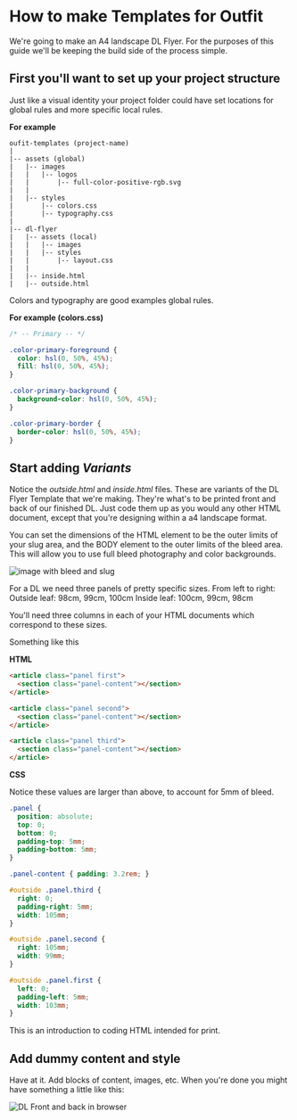 # How to make Templates for Outfit

We're going to make an A4 landscape DL Flyer. For the purposes of this guide we'll be keeping the build side of the process simple.

## First you'll want to set up your project structure

Just like a visual identity your project folder could have set locations for global rules and more specific local rules.

**For example**

```
oufit-templates (project-name)
|
|-- assets (global)
|   |-- images
|   |   |-- logos
|   |       |-- full-color-positive-rgb.svg
|   |
|   |-- styles
|       |-- colors.css
|       |-- typography.css
|
|-- dl-flyer
|   |-- assets (local)
|   |   |-- images
|   |   |-- styles
|   |       |-- layout.css
|   |
|   |-- inside.html
|   |-- outside.html
```

Colors and typography are good examples global rules.

**For example (colors.css)**

```css
/* -- Primary -- */

.color-primary-foreground {
  color: hsl(0, 50%, 45%);
  fill: hsl(0, 50%, 45%);
}

.color-primary-background {
  background-color: hsl(0, 50%, 45%);
}

.color-primary-border {
  border-color: hsl(0, 50%, 45%);
}
```

## Start adding *Variants*

Notice the *outside.html* and *inside.html* files. These are variants of the DL Flyer Template that we're making. They're what's to be printed front and back of our finished DL. Just code them up as you would any other HTML document, except that you're designing within a a4 landscape format.

You can set the dimensions of the HTML element to be the outer limits of your slug area, and the BODY element to the outer limits of the bleed area. This will allow you to use full bleed photography and color backgrounds.

![image with bleed and slug](url)

For a DL we need three panels of pretty specific sizes.
From left to right:
Outside leaf: 98cm, 99cm, 100cm
Inside leaf: 100cm, 99cm, 98cm

You'll need three columns in each of your HTML documents which correspond to these sizes.

Something like this

**HTML**

```html
<article class="panel first">
  <section class="panel-content"></section>
</article>

<article class="panel second">
  <section class="panel-content"></section>
</article>

<article class="panel third">
  <section class="panel-content"></section>
</article>
```

**CSS**

Notice these values are larger than above, to account for 5mm of bleed.

```css
.panel {
  position: absolute;
  top: 0;
  bottom: 0;
  padding-top: 5mm;
  padding-bottom: 5mm;
}

.panel-content { padding: 3.2rem; }

#outside .panel.third {
  right: 0;
  padding-right: 5mm;
  width: 105mm;
}

#outside .panel.second {
  right: 105mm;
  width: 99mm;
}

#outside .panel.first {
  left: 0;
  padding-left: 5mm;
  width: 103mm;
}
```

This is an introduction to coding HTML intended for print.

## Add dummy content and style

Have at it. Add blocks of content, images, etc. When you're done you might have something a little like this:

![DL Front and back in browser](url)
